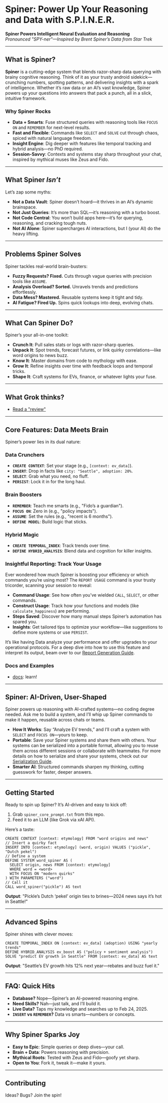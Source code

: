 # Spiner: Power Up Your Reasoning and Data with S.P.I.N.E.R.

**Spiner Powers Intelligent Neural Evaluation and Reasoning**  
*Pronounced "SPY-ner"—Inspired by Brent Spiner’s Data from Star Trek*

---

## What is Spiner?

**Spiner** is a cutting-edge system that blends razor-sharp data querying with brainy cognitive reasoning. Think of it as your trusty android sidekick—crunching numbers, spotting patterns, and delivering insights with a spark of intelligence. Whether it’s raw data or an AI’s vast knowledge, Spiner powers up your questions into answers that pack a punch, all in a slick, intuitive framework.

### Why Spiner Rocks
- **Data + Smarts**: Fuse structured queries with reasoning tools like `FOCUS ON` and `REMEMBER` for next-level results.  
- **Fast and Flexible**: Commands like `SELECT` and `SOLVE` cut through chaos, spiced with natural language freedom.  
- **Insight Engine**: Dig deeper with features like temporal tracking and hybrid analysis—no PhD required.  
- **Session-Savvy**: Contexts and systems stay sharp throughout your chat, inspired by mythical muses like Zeus and Fido.

---

## What Spiner *Isn’t*

Let’s zap some myths:  
- **Not a Data Vault**: Spiner doesn’t hoard—it thrives in an AI’s dynamic brainspace.  
- **Not Just Queries**: It’s more than SQL—it’s reasoning with a turbo boost.  
- **Not Code Central**: You won’t build apps here—it’s for querying, reasoning, and cracking tough nuts.  
- **Not AI Alone**: Spiner supercharges AI interactions, but I (your AI) do the heavy lifting.

---

## Problems Spiner Solves

Spiner tackles real-world brain-busters:  
- **Fuzzy Requests? Fixed.** Cuts through vague queries with precision tools like `ASSUME`.  
- **Analysis Overload? Sorted.** Unravels trends and predictions effortlessly.  
- **Data Mess? Mastered.** Reusable systems keep it tight and tidy.  
- **AI Fatigue? Fired Up.** Spins quick lookups into deep, evolving chats.

---

## What Can Spiner Do?

Spiner’s your all-in-one toolkit:  
- **Crunch It**: Pull sales stats or logs with razor-sharp queries.  
- **Unpack It**: Spot trends, forecast futures, or link quirky correlations—like word origins to news buzz.  
- **Know It**: Master domains from code to mythology with ease.  
- **Grow It**: Refine insights over time with feedback loops and temporal tricks.  
- **Shape It**: Craft systems for EVs, finance, or whatever lights your fuse.

---

## What Grok thinks?

- [Read a "review"](docs/grok_reviews_spiner.md)

---

## Core Features: Data Meets Brain

Spiner’s power lies in its dual nature:

### Data Crunchers  
- **`CREATE CONTEXT`**: Set your stage (e.g., `[context: ev_data]`).  
- **`INSERT`**: Drop in facts like `city: "Seattle", adoption: 20%`.  
- **`SELECT`**: Grab what you need, no fluff.  
- **`PERSIST`**: Lock it in for the long haul.

### Brain Boosters  
- **`REMEMBER`**: Teach me smarts (e.g., "Fido’s a guardian").  
- **`FOCUS ON`**: Zero in (e.g., "policy impacts").  
- **`ASSUME`**: Set the rules (e.g., "recent is 6 months").  
- **`DEFINE MODEL`**: Build logic that sticks.

### Hybrid Magic  
- **`CREATE TEMPORAL_INDEX`**: Track trends over time.  
- **`DEFINE HYBRID_ANALYSIS`**: Blend data and cognition for killer insights.

### Insightful Reporting: Track Your Usage

Ever wondered how much Spiner is boosting your efficiency or which commands you’re using most? The `REPORT USAGE` command is your trusty tricorder, scanning your session to reveal:  
- **Command Usage**: See how often you’ve wielded `CALL`, `SELECT`, or other commands.  
- **Construct Usage**: Track how your functions and models (like `calculate_happiness`) are performing.  
- **Steps Saved**: Discover how many manual steps Spiner’s automation has spared you.  
- **Insights**: Get tailored tips to optimize your workflow—like suggestions to define more systems or use `PERSIST`.  

It’s like having Data analyze your performance and offer upgrades to your operational protocols. For a deep dive into how to use this feature and interpret its output, beam over to our [Report Generation Guide](docs/report_generation.md).

### Docs and Examples
- [docs](docs/examples.md): learn!

---

## Spiner: AI-Driven, User-Shaped

Spiner powers up reasoning with AI-crafted systems—no coding degree needed. Ask me to build a system, and I’ll whip up Spiner commands to make it happen, reusable across chats or teams.

- **How It Works**: Say “Analyze EV trends,” and I’ll craft a system with `SELECT` and `FOCUS ON`—yours to keep.  
- **Portable**: Save your Spiner systems and share them with others. Your systems can be serialized into a portable format, allowing you to reuse them across different sessions or collaborate with teammates. For more details on how to serialize and share your systems, check out our [Serialization Guide](docs/serialization.md).  
- **Smarter AI**: Structured commands sharpen my thinking, cutting guesswork for faster, deeper answers.

---

## Getting Started

Ready to spin up Spiner? It’s AI-driven and easy to kick off:  
1. Grab `spiner_core_prompt.txt` from this repo.  
2. Feed it to an LLM (like Grok via xAI API).  

Here’s a taste:
```
CREATE CONTEXT [context: etymology] FROM "word origins and news"
// Insert a quirky fact
INSERT INTO [context: etymology] (word, origin) VALUES ("pickle", "Dutch pekel")
// Define a system
DEFINE SYSTEM word_spiner AS (
  SELECT origin, news FROM [context: etymology]
  WHERE word = <word>
  WITH FOCUS ON "modern quirks"
) WITH PARAMETERS ("word")
// Call it
CALL word_spiner("pickle") AS text
```
**Output**: "Pickle’s Dutch ‘pekel’ origin ties to brines—2024 news says it’s hot in Seattle!"

---

## Advanced Spins

Spiner shines with clever moves:  
```
CREATE TEMPORAL_INDEX ON [context: ev_data] (adoption) USING "yearly trends"
DEFINE HYBRID_ANALYSIS ev_boost AS ("policy + sentiment analysis")
SOLVE "predict EV growth in Seattle" FROM [context: ev_data] AS text
```
**Output**: "Seattle’s EV growth hits 12% next year—rebates and buzz fuel it."

---

## FAQ: Quick Hits

- **Database?** Nope—Spiner’s an AI-powered reasoning engine.  
- **Need Skills?** Nah—just talk, and I’ll build it.  
- **Live Data?** Taps my knowledge and searches up to Feb 24, 2025.  
- **`INSERT` vs `REMEMBER`?** Data vs smarts—numbers or concepts.

---

## Why Spiner Sparks Joy

- **Easy to Epic**: Simple queries or deep dives—your call.  
- **Brain + Data**: Powers reasoning with precision.  
- **Mythical Roots**: Tested with Zeus and Fido—goofy yet sharp.  
- **Open to You**: Fork it, tweak it—make it yours.

---

## Contributing

Ideas? Bugs? Join the spin!
